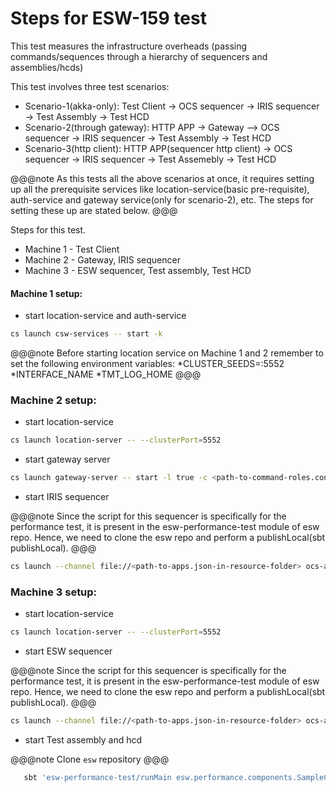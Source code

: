# Steps for ESW-159 test
This test measures the infrastructure overheads (passing commands/sequences through a hierarchy of sequencers and assemblies/hcds)

This test involves three test scenarios:

* Scenario-1(akka-only): Test Client -> OCS sequencer -> IRIS sequencer -> Test Assembly -> Test HCD
* Scenario-2(through gateway): HTTP APP → Gateway --> OCS sequencer → IRIS sequencer → Test Assembly -> Test HCD
* Scenario-3(http client): HTTP APP(sequencer http client) →  OCS sequencer → IRIS sequencer → Test Assemebly -> Test HCD

@@@note
As this tests all the above scenarios at once, it requires setting up all the prerequisite services like 
location-service(basic pre-requisite), auth-service and gateway service(only for scenario-2), etc. The steps for 
setting these up are stated below. 
@@@

Steps for this test.

* Machine 1 - Test Client
* Machine 2 - Gateway, IRIS sequencer
* Machine 3 - ESW sequencer, Test assembly, Test HCD
 
#### Machine 1 setup:

* start location-service and auth-service
```bash
cs launch csw-services -- start -k 
```

@@@note
Before starting location service on Machine 1 and 2 remember to set the following environment variables:
*CLUSTER_SEEDS=<ip-address-machine-1>:5552
*INTERFACE_NAME
*TMT_LOG_HOME
@@@

### Machine 2 setup:
* start location-service 
```bash
cs launch location-server -- --clusterPort=5552
```

* start gateway server
```bash
cs launch gateway-server -- start -l true -c <path-to-command-roles.conf>
```    

* start IRIS sequencer

@@@note
Since the script for this sequencer is specifically for the performance test, it is present in the esw-performance-test
module of esw repo. Hence, we need to clone the esw repo and perform a publishLocal(sbt publishLocal).
@@@    

```bash
cs launch --channel file://<path-to-apps.json-in-resource-folder> ocs-app -- sequencer -s "IRIS" -n "IRIS._1" -m  "perfTest"
```


### Machine 3 setup:
* start location-service 
```bash
cs launch location-server -- --clusterPort=5552
```

* start ESW sequencer

@@@note
Since the script for this sequencer is specifically for the performance test, it is present in the esw-performance-test
module of esw repo. Hence, we need to clone the esw repo and perform a publishLocal(sbt publishLocal).
@@@ 

```bash
cs launch --channel file://<path-to-apps.json-in-resource-folder> ocs-app -- sequencer -s "ESW" -n "ESW._1" -m "perfTest"
```

* start Test assembly and hcd

@@@note
Clone `esw` repository 
@@@

```bash
   sbt 'esw-performance-test/runMain esw.performance.components.SampleContainerCmdApp --local <path-to-sample-container-conf-in-resources>'
```    
